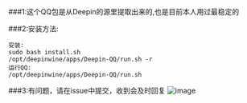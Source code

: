 ###1:这个QQ包是从Deepin的源里提取出来的,也是目前本人用过最稳定的

###2:安装方法:
```
安装:
sudo bash install.sh
/opt/deepinwine/apps/Deepin-QQ/run.sh -r
运行QQ:
/opt/deepinwine/apps/Deepin-QQ/run.sh 

```
###3:有问题，请在issue中提交，收到会及时回复
![image](https://github.com/huangtao00/QQ_for_CentOS7/blob/master/centos.png)
